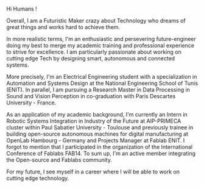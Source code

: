 Hi Humans !

Overall, I am a Futuristic Maker crazy about Technology who dreams of great things and works hard to achieve them.

In more realistic terms, I'm an enthusiastic and persevering future-engineer doing my best to merge my academic training and professional experience to strive for excellence. I am particularly passionate about working on cutting edge Tech by designing smart, autonomous and connected systems.

More precisely, I'm an Electrical Engineering student with a specialization in Automation and Systems Design at the National Engineering School of Tunis (ENIT). In parallel, I am pursuing a Research Master in Data Processing in Sound and Vision Perception in co-graduation with Paris Descartes University - France.

As an application of my academic background, I'm currently an Intern in Robotic Systems Integration in Industry of the Future at AIP-PRIMECA cluster within Paul Sabatier University - Toulouse and previously trainee in building open-source autonomous machines for digital manufacturing at OpenLab Hambourg - Germany and Projects Manager at Fablab ENIT. I forgot to mention that I participated in the organization of the International Conference of Fablabs FAB14.
To sum up, I'm an active member integrating the Open-source and Fablabs community.

For my future, I see myself in a career where I will be able to work on cutting edge technology.
